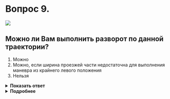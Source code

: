 # Вопрос 9.

![](https://s.drom.ru/i24228/pdd/tickets/2016/1543885351.jpg)

## Можно ли Вам выполнить разворот по данной траектории?

1. Можно
2. Можно, если ширина проезжей части недостаточна для выполнения маневра из крайнего левого положения
3. Нельзя

<details>
<summary><b>Показать ответ</b></summary>
Правильный ответ: 2
</details>
<details>
<summary><b>Подробнее</b></summary>
Если при развороте вне перекрестка ширина проезжей части недостаточна для выполнения маневра из крайнего левого положения, его допускается производить от правого края проезжей части (с правой обочины). При этом водитель должен уступить дорогу попутным и встречным транспортным средствам.
(Пункт 8.8 ПДД)
</details>